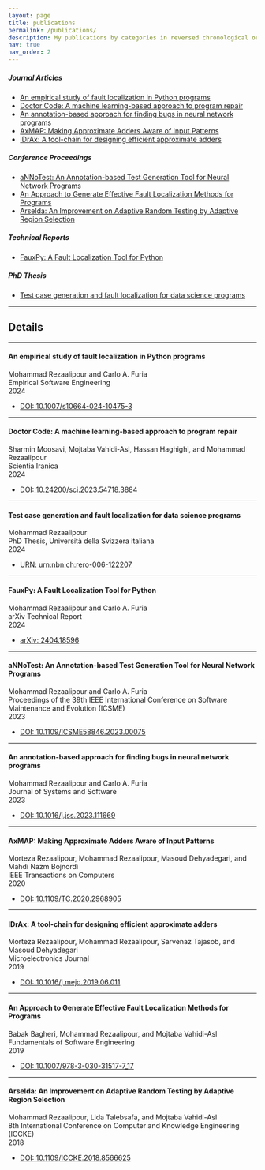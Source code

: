 ```yaml
---
layout: page
title: publications
permalink: /publications/
description: My publications by categories in reversed chronological order.
nav: true
nav_order: 2
---
```


##### Journal Articles

- [An empirical study of fault localization in Python programs](#an-empirical-study-of-fault-localization-in-python-programs)
- [Doctor Code: A machine learning-based approach to program repair](#doctor-code-a-machine-learning-based-approach-to-program-repair)
- [An annotation-based approach for finding bugs in neural network programs](#an-annotation-based-approach-for-finding-bugs-in-neural-network-programs)
- [AxMAP: Making Approximate Adders Aware of Input Patterns](#axmap-making-approximate-adders-aware-of-input-patterns)
- [IDrAx: A tool-chain for designing efficient approximate adders](#idrax-a-tool-chain-for-designing-efficient-approximate-adders)

##### Conference Proceedings

- [aNNoTest: An Annotation-based Test Generation Tool for Neural Network Programs](#annotest-an-annotation-based-test-generation-tool-for-neural-network-programs)
- [An Approach to Generate Effective Fault Localization Methods for Programs](#an-approach-to-generate-effective-fault-localization-methods-for-programs)
- [Arselda: An Improvement on Adaptive Random Testing by Adaptive Region Selection](#arselda-an-improvement-on-adaptive-random-testing-by-adaptive-region-selection)

##### Technical Reports

- [FauxPy: A Fault Localization Tool for Python](#fauxpy-a-fault-localization-tool-for-python)

##### PhD Thesis

- [Test case generation and fault localization for data science programs](#test-case-generation-and-fault-localization-for-data-science-programs)

---

## Details

---

#### An empirical study of fault localization in Python programs

Mohammad Rezaalipour and Carlo A. Furia  
Empirical Software Engineering  
2024  

- [DOI: 10.1007/s10664-024-10475-3](https://doi.org/10.1007/s10664-024-10475-3)

---

#### Doctor Code: A machine learning-based approach to program repair

Sharmin Moosavi, Mojtaba Vahidi-Asl, Hassan Haghighi, and Mohammad Rezaalipour  
Scientia Iranica  
2024  

- [DOI: 10.24200/sci.2023.54718.3884](https://doi.org/10.24200/sci.2023.54718.3884)

---

#### Test case generation and fault localization for data science programs

Mohammad Rezaalipour  
PhD Thesis, Università della Svizzera italiana  
2024  

- [URN: urn:nbn:ch:rero-006-122207](https://n2t.net/ark:/12658/srd1328869)

---

#### FauxPy: A Fault Localization Tool for Python

Mohammad Rezaalipour and Carlo A. Furia  
arXiv Technical Report  
2024  

- [arXiv: 2404.18596](https://arxiv.org/abs/2404.18596)

---

#### aNNoTest: An Annotation-based Test Generation Tool for Neural Network Programs

Mohammad Rezaalipour and Carlo A. Furia  
Proceedings of the 39th IEEE International Conference on Software Maintenance and Evolution (ICSME)  
2023  

- [DOI: 10.1109/ICSME58846.2023.00075](https://doi.org/10.1109/ICSME58846.2023.00075)

---

#### An annotation-based approach for finding bugs in neural network programs

Mohammad Rezaalipour and Carlo A. Furia  
Journal of Systems and Software  
2023  

- [DOI: 10.1016/j.jss.2023.111669](https://doi.org/10.1016/j.jss.2023.111669)

---

#### AxMAP: Making Approximate Adders Aware of Input Patterns

Morteza Rezaalipour, Mohammad Rezaalipour, Masoud Dehyadegari, and Mahdi Nazm Bojnordi  
IEEE Transactions on Computers  
2020  

- [DOI: 10.1109/TC.2020.2968905](https://doi.org/10.1109/TC.2020.2968905)

---

#### IDrAx: A tool-chain for designing efficient approximate adders

Morteza Rezaalipour, Mohammad Rezaalipour, Sarvenaz Tajasob, and Masoud Dehyadegari  
Microelectronics Journal  
2019  

- [DOI: 10.1016/j.mejo.2019.06.011](https://doi.org/10.1016/j.mejo.2019.06.011)

---

#### An Approach to Generate Effective Fault Localization Methods for Programs

Babak Bagheri, Mohammad Rezaalipour, and Mojtaba Vahidi-Asl  
Fundamentals of Software Engineering  
2019  

- [DOI: 10.1007/978-3-030-31517-7_17](https://doi.org/10.1007/978-3-030-31517-7_17)

---

#### Arselda: An Improvement on Adaptive Random Testing by Adaptive Region Selection

Mohammad Rezaalipour, Lida Talebsafa, and Mojtaba Vahidi-Asl  
8th International Conference on Computer and Knowledge Engineering (ICCKE)  
2018  

- [DOI: 10.1109/ICCKE.2018.8566625](https://doi.org/10.1109/ICCKE.2018.8566625)

